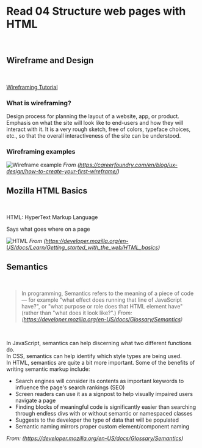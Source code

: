 # Read 04 Structure web pages with HTML
<br>

## Wireframe and Design
<br>

[Wireframing Tutorial](https://youtu.be/qpH7-KFWZRI)
<br>

### What is wireframing?
Design process for planning the layout of a website, app, or product.  Emphasis on what the site will look like to end-users and how they will interact with it.  It is a very rough sketch, free of colors, typeface choices, etc., so that the overall interactiveness of the site can be understood.

### Wireframing examples

![Wireframe example](https://dpbnri2zg3lc2.cloudfront.net/en/wp-content/uploads/old-blog-uploads/versions/samuel-student-wireframe---x----972-715x---.png)
*From (https://careerfoundry.com/en/blog/ux-design/how-to-create-your-first-wireframe/)*

## Mozilla HTML Basics
<br>

HTML: HyperText Markup Language
<br>

Says what goes where on a page
<br>

![HTML](https://developer.mozilla.org/en-US/docs/Learn/Getting_started_with_the_web/HTML_basics/grumpy-cat-small.png)
*From (https://developer.mozilla.org/en-US/docs/Learn/Getting_started_with_the_web/HTML_basics)*
<br>

## Semantics
<br>

> In programming, Semantics refers to the meaning of a piece of code — for example "what effect does running that line of JavaScript have?", or "what purpose or role does that HTML element have" (rather than "what does it look like?".) *From: (https://developer.mozilla.org/en-US/docs/Glossary/Semantics)*
<br>

In JavaScript, semantics can help discerning what two different functions do. <br>
In CSS, semantics can help identify which style types are being used. <br>
In HTML, semantics are quite a bit more important. Some of the benefits of writing semantic markup include: <br>

* Search engines will consider its contents as important keywords to influence the page's search rankings (SEO)
* Screen readers can use it as a signpost to help visually impaired users navigate a page
* Finding blocks of meaningful code is significantly easier than searching through endless divs with or without semantic or namespaced classes
* Suggests to the developer the type of data that will be populated
* Semantic naming mirrors proper custom element/component naming

*From: (https://developer.mozilla.org/en-US/docs/Glossary/Semantics)*


